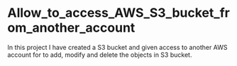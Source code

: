 # Allow_to_access_AWS_S3_bucket_from_another_account
In this project I have created a S3 bucket and given access to another AWS account for to add, modify and delete the objects in S3 bucket.
